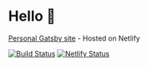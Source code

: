 # Hello 👋
[Personal Gatsby site](https://www.eointraynor.com/) - Hosted on Netlify

[![Build Status](https://travis-ci.org/EoinTraynor/eointraynor.github.io.svg?branch=master)](https://travis-ci.org/EoinTraynor/eointraynor.github.io)
[![Netlify Status](https://api.netlify.com/api/v1/badges/0c25ea40-c9d2-41a2-9de0-4d27245f0adf/deploy-status)](https://app.netlify.com/sites/vibrant-murdock-615271/deploys)

